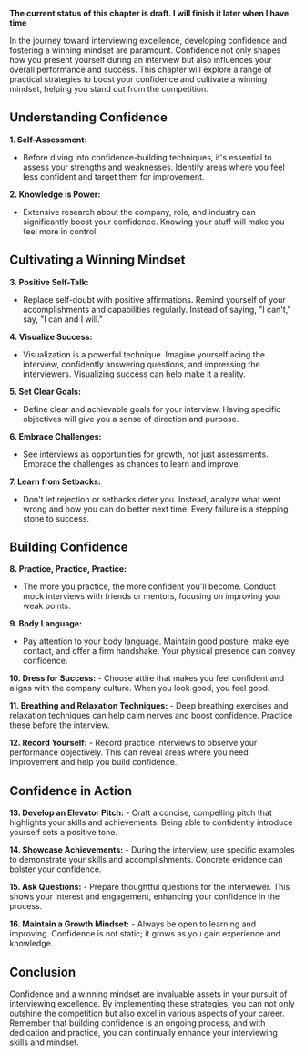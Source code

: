 **The current status of this chapter is draft. I will finish it later when I have time**

In the journey toward interviewing excellence, developing confidence and fostering a winning mindset are paramount. Confidence not only shapes how you present yourself during an interview but also influences your overall performance and success. This chapter will explore a range of practical strategies to boost your confidence and cultivate a winning mindset, helping you stand out from the competition.

Understanding Confidence
------------------------

**1. Self-Assessment:**

* Before diving into confidence-building techniques, it's essential to assess your strengths and weaknesses. Identify areas where you feel less confident and target them for improvement.

**2. Knowledge is Power:**

* Extensive research about the company, role, and industry can significantly boost your confidence. Knowing your stuff will make you feel more in control.

Cultivating a Winning Mindset
-----------------------------

**3. Positive Self-Talk:**

* Replace self-doubt with positive affirmations. Remind yourself of your accomplishments and capabilities regularly. Instead of saying, "I can't," say, "I can and I will."

**4. Visualize Success:**

* Visualization is a powerful technique. Imagine yourself acing the interview, confidently answering questions, and impressing the interviewers. Visualizing success can help make it a reality.

**5. Set Clear Goals:**

* Define clear and achievable goals for your interview. Having specific objectives will give you a sense of direction and purpose.

**6. Embrace Challenges:**

* See interviews as opportunities for growth, not just assessments. Embrace the challenges as chances to learn and improve.

**7. Learn from Setbacks:**

* Don't let rejection or setbacks deter you. Instead, analyze what went wrong and how you can do better next time. Every failure is a stepping stone to success.

Building Confidence
-------------------

**8. Practice, Practice, Practice:**

* The more you practice, the more confident you'll become. Conduct mock interviews with friends or mentors, focusing on improving your weak points.

**9. Body Language:**

* Pay attention to your body language. Maintain good posture, make eye contact, and offer a firm handshake. Your physical presence can convey confidence.

**10. Dress for Success:** - Choose attire that makes you feel confident and aligns with the company culture. When you look good, you feel good.

**11. Breathing and Relaxation Techniques:** - Deep breathing exercises and relaxation techniques can help calm nerves and boost confidence. Practice these before the interview.

**12. Record Yourself:** - Record practice interviews to observe your performance objectively. This can reveal areas where you need improvement and help you build confidence.

Confidence in Action
--------------------

**13. Develop an Elevator Pitch:** - Craft a concise, compelling pitch that highlights your skills and achievements. Being able to confidently introduce yourself sets a positive tone.

**14. Showcase Achievements:** - During the interview, use specific examples to demonstrate your skills and accomplishments. Concrete evidence can bolster your confidence.

**15. Ask Questions:** - Prepare thoughtful questions for the interviewer. This shows your interest and engagement, enhancing your confidence in the process.

**16. Maintain a Growth Mindset:** - Always be open to learning and improving. Confidence is not static; it grows as you gain experience and knowledge.

Conclusion
----------

Confidence and a winning mindset are invaluable assets in your pursuit of interviewing excellence. By implementing these strategies, you can not only outshine the competition but also excel in various aspects of your career. Remember that building confidence is an ongoing process, and with dedication and practice, you can continually enhance your interviewing skills and mindset.
